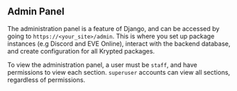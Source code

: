 ## Admin Panel
The administration panel is a feature of Django, and can be accessed by going to `https://<your_site>/admin`. This is where you set up package instances (e.g Discord and EVE Online), interact with the backend database, and create configuration for all Krypted packages. 

To view the administration panel, a user must be `staff`, and have permissions to view each section. `superuser` accounts can view all sections, regardless of permissions. 